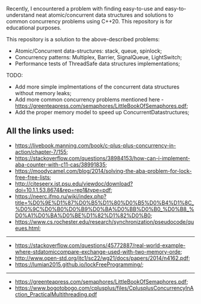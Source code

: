 Recently, I encountered a problem with finding easy-to-use and easy-to-understand neat atomic/concurrent data structures and solutions to common concurrency problems using C++20.
This repository is for educational purposes.

This repository is a solution to the above-described problems:
- Atomic/Concurrent data-structures: stack, queue, spinlock;
- Concurrency patterns: Multiplex, Barrier, SignalQueue, LightSwitch;
- Performance tests of ThreadSafe data structures implementations;

TODO:
- Add more simple implmentations of the concurrent data structures without memory leaks;
- Add more common concurrency problems mentioned here - https://greenteapress.com/semaphores/LittleBookOfSemaphores.pdf;
- Add the proper memory model to speed up ConcurrentDatastructures;

All the links used:
--------------------------------------------------------------------------------------
- https://livebook.manning.com/book/c-plus-plus-concurrency-in-action/chapter-7/155;
- https://stackoverflow.com/questions/38984153/how-can-i-implement-aba-counter-with-c11-cas/38991835;
- https://moodycamel.com/blog/2014/solving-the-aba-problem-for-lock-free-free-lists;
- http://citeseerx.ist.psu.edu/viewdoc/download?doi=10.1.1.53.8674&rep=rep1&type=pdf;
- https://neerc.ifmo.ru/wiki/index.php?title=%D0%9E%D1%87%D0%B5%D1%80%D0%B5%D0%B4%D1%8C_%D0%9C%D0%B0%D0%B9%D0%BA%D0%BB%D0%B0_%D0%B8_%D0%A1%D0%BA%D0%BE%D1%82%D1%82%D0%B0;
- https://www.cs.rochester.edu/research/synchronization/pseudocode/queues.html;

--------------------------------------------------------------------------------------
- https://stackoverflow.com/questions/45772887/real-world-example-where-stdatomiccompare-exchange-used-with-two-memory-orde;
- http://www.open-std.org/jtc1/sc22/wg21/docs/papers/2014/n4162.pdf;
- https://lumian2015.github.io/lockFreeProgramming/;
--------------------------------------------------------------------------------------
- https://greenteapress.com/semaphores/LittleBookOfSemaphores.pdf;
- https://www.bogotobogo.com/cplusplus/files/CplusplusConcurrencyInAction_PracticalMultithreading.pdf